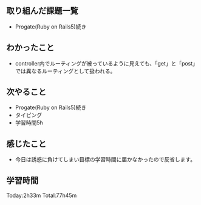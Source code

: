 ## 取り組んだ課題一覧
 - Progate(Ruby on Rails5)続き
## わかったこと
 -  controller内でルーティングが被っているように見えても、「get」と「post」では異なるルーティングとして扱われる。
## 次やること
 - Progate(Ruby on Rails5)続き
 - タイピング
 - 学習時間5h
## 感じたこと
 - 今日は誘惑に負けてしまい目標の学習時間に届かなかったので反省します。

## 学習時間
Today:2h33m  Total:77h45m
